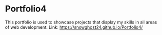 # Portfolio4
This portfolio is used to showcase projects that display my skills in all areas of web development. 
Link: https://snowghost24.github.io/Portfolio4/

